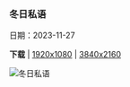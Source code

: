 ### 冬日私语

日期：2023-11-27

**下载**  |  [1920x1080](https://cn.bing.com/th?id=OHR.AssiniboineProvincialPark_ZH-CN2270275151_1920x1080.jpg)  |  [3840x2160](https://cn.bing.com/th?id=OHR.AssiniboineProvincialPark_ZH-CN2270275151_UHD.jpg)

![冬日私语](https://cn.bing.com/th?id=OHR.AssiniboineProvincialPark_ZH-CN2270275151_1920x1080.jpg "阿西尼博因山省级公园，加拿大 (© matt macpherson/500px/Getty Images)")


